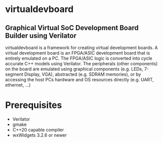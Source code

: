 # virtualdevboard
## Graphical Virtual SoC Development Board Builder using Verilator
virtualdevboard is a framework for creating virtual development boards.
A virtual development board is an FPGA/ASIC development board that is entirely emulated on a PC.
The FPGA/ASIC logic is converted into cycle accurate C++ models using Verilator.
The peripherals (other components) on the board are emulated using graphical components (e.g. LEDs, 7-segment Display, VGA), abstracted (e.g. SDRAM memories), or by accessing the host PCs hardware and OS resources directly (e.g. UART, ethernet, ...)

# Prerequisites
* Verilator
* gmake
* C++20 capable compiler
* wxWidgets 3.2.6 or newer



